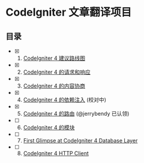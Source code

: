 # CodeIgniter 文章翻译项目

## 目录

- [x] 1. [CodeIgniter 4 建议路线图](codeigniter-4-proposed-roadmap.md)
- [x] 2. [CodeIgniter 4 的请求和响应](requests-and-responses-in-codeigniter-4.md)
- [x] 3. [CodeIgniter 4 的内容协商](content-negotiation-in-codeigniter-4.md)
- [x] 4. [CodeIgniter 4 的依赖注入](dependency-injection-in-codeigniter-4.md) (校对中)
- [x] 5. [CodeIgniter 4 的路由](routes-in-codeigniter-4.md) (@jerrybendy 已认领)
- [ ] 6. [CodeIgniter 4 的模块](modules-in-codeigniter-4.md)
- [ ] 7. [First Glimpse at CodeIgniter 4 Database Layer](first-glimpse-at-codeigniter-4-database-layer.md)
- [ ] 8. [CodeIgniter 4 HTTP Client](codeigniter-4-http-client.md)

